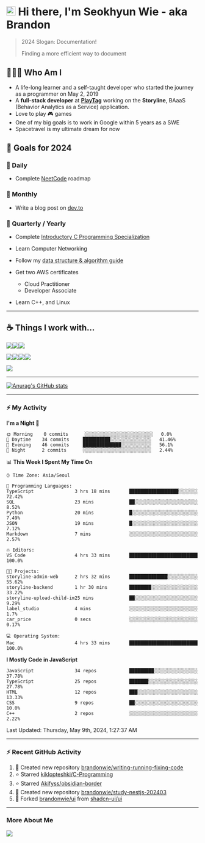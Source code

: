 # <img src='https://qpluspicture.oss-cn-beijing.aliyuncs.com/6LjjQA/Hi.gif' alt='Hi' width="24"/> Hi there, I'm Seokhyun Wie - aka Brandon

> 2024 Slogan: Documentation!
>
> Finding a more efficient way to document

## 🧑🏻‍💻 Who Am I

- A life-long learner and a self-taught developer who started the journey as a programmer on May 2, 2019
- A **full-stack developer** at [**PlayTag**](https://playtag.ai/) working on the **Storyline**, BAaaS (Behavior Analytics as a Service) application.
- Love to play 🎮 games
- One of my big goals is to work in Google within 5 years as a SWE
- Spacetravel is my ultimate dream for now

## 🥅 Goals for 2024

### 📅 Daily

- Complete [NeetCode](https://neetcode.io/) roadmap

### 📅 Monthly

- Write a blog post on [dev.to](https://dev.to/brandonwie)

### 📅 Quarterly / Yearly

- Complete [Introductory C Programming Specialization
  ](https://www.coursera.org/specializations/c-programming)
- Learn Computer Networking
- Follow my [data structure & algorithm guide](https://www.notion.so/brandonwie/How-to-Get-a-Software-Engineer-Job-at-Google-and-Other-Top-Tech-Companies-fc46fa68254449c49472c84584905409)

- Get two AWS certificates

  - Cloud Practitioner
  - Developer Associate

- Learn C++, and Linux

---

## ☕️ Things I work with...

<img src="https://ziadoua.github.io/m3-Markdown-Badges/badges/TypeScript/typescript1.svg" /><img src="https://ziadoua.github.io/m3-Markdown-Badges/badges/React/react1.svg" /><img src="https://ziadoua.github.io/m3-Markdown-Badges/badges/NextJS/nextjs1.svg" />

<img src="https://ziadoua.github.io/m3-Markdown-Badges/badges/NodeJS/nodejs1.svg" /><img src="https://ziadoua.github.io/m3-Markdown-Badges/badges/NestJS/nestjs1.svg" /><img src="  https://ziadoua.github.io/m3-Markdown-Badges/badges/PostgreSQL/postgresql1.svg" /><img src="https://ziadoua.github.io/m3-Markdown-Badges/badges/Docker/docker1.svg" />

<img src="https://ziadoua.github.io/m3-Markdown-Badges/badges/Python/python1.svg" />

---

<!-- GitHub Stats -->

[![Anurag's GitHub stats](https://github-readme-stats.vercel.app/api?username=brandonwie&show_icons=true&title_color=ffc857&icon_color=8ac926&text_color=daf7dc&bg_color=151515&hide=stars&custom_title=Brandon's GitHub Stats)](https://github.com/anuraghazra/github-readme-stats)

---

### ⚡ My Activity

<!--START_SECTION:waka-->

**I'm a Night 🦉**

```text
🌞 Morning    0 commits      ░░░░░░░░░░░░░░░░░░░░░░░░░   0.0%
🌆 Daytime    34 commits     ██████████░░░░░░░░░░░░░░░   41.46%
🌃 Evening    46 commits     ██████████████░░░░░░░░░░░   56.1%
🌙 Night      2 commits      ░░░░░░░░░░░░░░░░░░░░░░░░░   2.44%

```

📊 **This Week I Spent My Time On**

```text
⌚︎ Time Zone: Asia/Seoul

💬 Programming Languages:
TypeScript               3 hrs 18 mins       ██████████████████░░░░░░░   72.42%
SQL                      23 mins             ██░░░░░░░░░░░░░░░░░░░░░░░   8.52%
Python                   20 mins             █░░░░░░░░░░░░░░░░░░░░░░░░   7.49%
JSON                     19 mins             █░░░░░░░░░░░░░░░░░░░░░░░░   7.12%
Markdown                 7 mins              ░░░░░░░░░░░░░░░░░░░░░░░░░   2.57%

🔥 Editors:
VS Code                  4 hrs 33 mins       █████████████████████████   100.0%

🐱‍💻 Projects:
storyline-admin-web      2 hrs 32 mins       ██████████████░░░░░░░░░░░   55.62%
storyline-backend        1 hr 30 mins        ████████░░░░░░░░░░░░░░░░░   33.22%
storyline-upload-child-im25 mins             ██░░░░░░░░░░░░░░░░░░░░░░░   9.29%
label_studio             4 mins              ░░░░░░░░░░░░░░░░░░░░░░░░░   1.7%
car_price                0 secs              ░░░░░░░░░░░░░░░░░░░░░░░░░   0.17%

💻 Operating System:
Mac                      4 hrs 33 mins       █████████████████████████   100.0%

```

**I Mostly Code in JavaScript**

```text
JavaScript               34 repos            █████████░░░░░░░░░░░░░░░░   37.78%
TypeScript               25 repos            ███████░░░░░░░░░░░░░░░░░░   27.78%
HTML                     12 repos            ███░░░░░░░░░░░░░░░░░░░░░░   13.33%
CSS                      9 repos             ██░░░░░░░░░░░░░░░░░░░░░░░   10.0%
C++                      2 repos             ░░░░░░░░░░░░░░░░░░░░░░░░░   2.22%

```

<!--END_SECTION:waka-->

<!--RECENT_ACTIVITY:last_update-->

Last Updated: Thursday, May 9th, 2024, 1:27:37 AM

<!--RECENT_ACTIVITY:last_update_end-->

---

### ⚡ Recent GitHub Activity

<!--RECENT_ACTIVITY:start-->

1. 📔 Created new repository [brandonwie/writing-running-fixing-code](https://github.com/brandonwie/writing-running-fixing-code)
2. ⭐ Starred [kiklopteshki/C-Programming](https://github.com/kiklopteshki/C-Programming)
3. ⭐ Starred [Akifyss/obsidian-border](https://github.com/Akifyss/obsidian-border)
4. 📔 Created new repository [brandonwie/study-nestjs-202403](https://github.com/brandonwie/study-nestjs-202403)
5. 🔱 Forked [brandonwie/ui](https://github.com/brandonwie/ui) from [shadcn-ui/ui](https://github.com/shadcn-ui/ui)
<!--RECENT_ACTIVITY:end-->

[youtube]: https://www.youtube.com/channel/UC7tk3UT7nn3cZNC2KBdb-4Q
[linkedin]: https://linkedin.com/in/brandonwie
[twitter]: https://twitter.com/brandonwie

---

### More About Me

[<img src="https://ziadoua.github.io/m3-Markdown-Badges/badges/LinkedIn/linkedin1.svg" />][linkedin]
